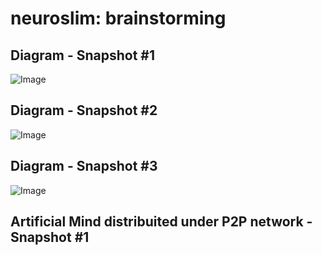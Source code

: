 # neuroslim: brainstorming

## Diagram - Snapshot #1

![Image](/neuroslim/docs/brainstorming-diagrams/diagram-snapshot-1.png)

## Diagram - Snapshot #2

![Image](/neuroslim/docs/brainstorming-diagrams/diagram-snapshot-2.png)

## Diagram - Snapshot #3

![Image](/neuroslim/docs/brainstorming-diagrams/diagram-snapshot-3.png)

## Artificial Mind distribuited under P2P network - Snapshot #1